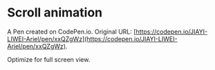 # Scroll animation

A Pen created on CodePen.io. Original URL: [https://codepen.io/JIAYI-LIWEI-Ariel/pen/xxQZgWz](https://codepen.io/JIAYI-LIWEI-Ariel/pen/xxQZgWz).

Optimize for full screen view.